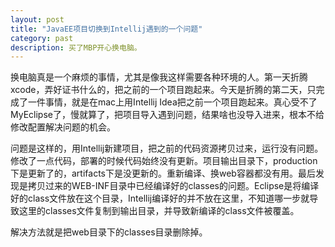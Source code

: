 ```yaml
---
layout: post
title: "JavaEE项目切换到Intellij遇到的一个问题"
category: past
description: 买了MBP开心换电脑。
---
```

换电脑真是一个麻烦的事情，尤其是像我这样需要各种环境的人。第一天折腾xcode，弄好证书什么的，把之前的一个项目跑起来。今天是折腾的第二天，只完成了一件事情，就是在mac上用Intellij Idea把之前一个项目跑起来。真心受不了MyEclipse了，慢就算了，把项目导入遇到问题，结果啥也没导入进来，根本不给修改配置解决问题的机会。

问题是这样的，用Intellij新建项目，把之前的代码资源拷贝过来，运行没有问题。修改了一点代码，部署的时候代码始终没有更新。项目输出目录下，production下是更新了的，artifacts下是没更新的。重新编译、换web容器都没有用。最后发现是拷贝过来的WEB-INF目录中已经编译好的classes的问题。Eclipse是将编译好的class文件放在这个目录，Intellij编译好的并不放在这里，不知道哪一步就导致这里的classes文件复制到输出目录，并导致新编译的class文件被覆盖。

解决方法就是把web目录下的classes目录删除掉。

